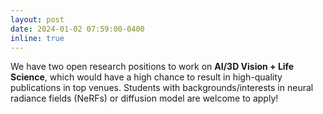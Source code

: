 ```yaml
---
layout: post
date: 2024-01-02 07:59:00-0400
inline: true
---
```


We have two open research positions to work on <b>AI/3D Vision + Life Science</b>, which would have a high chance to result in high-quality publications in top venues. Students with backgrounds/interests in neural radiance fields (NeRFs) or diffusion model are welcome to apply! 